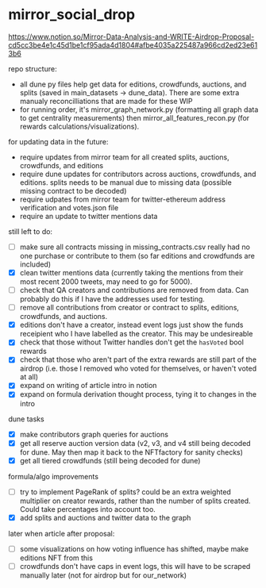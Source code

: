 # mirror_social_drop
 
https://www.notion.so/Mirror-Data-Analysis-and-WRITE-Airdrop-Proposal-cd5cc3be4e1c45d1be1cf95ada4d1804#afbe4035a225487a966cd2ed23e613b6

repo structure:

- all dune py files help get data for editions, crowdfunds, auctions, and splits (saved in main_datasets -> dune_data). There are some extra manualy reconcilliations that are made for these WIP
- for running order, it's mirror_graph_network.py (formatting all graph data to get centrality measurements) then mirror_all_features_recon.py (for rewards calculations/visualizations).

for updating data in the future:

- require updates from mirror team for all created splits, auctions, crowdfunds, and editions
- require dune updates for contributors across auctions, crowdfunds, and editions. splits needs to be manual due to missing data (possible missing contract to be decoded)
- require udpates from mirror team for twitter-ethereum address verification and votes.json file
- require an update to twitter mentions data

still left to do:
- [ ]  make sure all contracts missing in missing_contracts.csv really had no one purchase or contribute to them (so far editions and crowdfunds are included)
- [x]  clean twitter mentions data (currently taking the mentions from their most recent 2000 tweets, may need to go for 5000). 
- [ ]  check that QA creators and contributions are removed from data. Can probably do this if I have the addresses used for testing.
- [ ]  remove all contributions from creator or contract to splits, editions, crowdfunds, and auctions.
- [x]  editions don't have a creator, instead event logs just show the funds receipient who I have labelled as the creator. This may be undesireable 
- [x]  check that those without Twitter handles don't get the `hasVoted` bool rewards
- [x]  check that those who aren't part of the extra rewards are still part of the airdrop (i.e. those I removed who voted for themselves, or haven't voted at all)
- [x]  expand on writing of article intro in notion
- [x]  expand on formula derivation thought process, tying it to changes in the intro

dune tasks
- [x]  make contributors graph queries for auctions
- [x]  get all reserve auction version data (v2, v3, and v4 still being decoded for dune. May then map it back to the NFTfactory for sanity checks)
- [x]  get all tiered crowdfunds (still being decoded for dune)

formula/algo improvements
- [ ]  try to implement PageRank of splits? could be an extra weighted multiplier on creator rewards, rather than the number of splits created. Could take percentages into account too.
- [x]  add splits and auctions and twitter data to the graph

later when article after proposal: 
- [ ]  some visualizations on how voting influence has shifted, maybe make editions NFT from this
- [ ]  crowdfunds don't have caps in event logs, this will have to be scraped manually later (not for airdrop but for our_network)